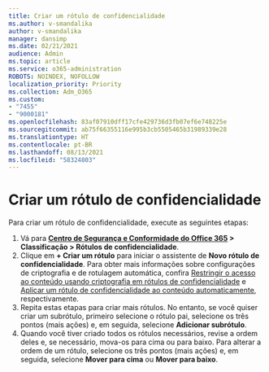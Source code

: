 ```yaml
---
title: Criar um rótulo de confidencialidade
ms.author: v-smandalika
author: v-smandalika
manager: dansimp
ms.date: 02/21/2021
audience: Admin
ms.topic: article
ms.service: o365-administration
ROBOTS: NOINDEX, NOFOLLOW
localization_priority: Priority
ms.collection: Adm_O365
ms.custom:
- "7455"
- "9000181"
ms.openlocfilehash: 83af07910dff17cfe429736d3fb07ef6e748225e
ms.sourcegitcommit: ab75f66355116e995b3cb5505465b31989339e28
ms.translationtype: HT
ms.contentlocale: pt-BR
ms.lasthandoff: 08/13/2021
ms.locfileid: "58324803"
---
```

# <a name="create-a-sensitivity-label"></a>Criar um rótulo de confidencialidade

Para criar um rótulo de confidencialidade, execute as seguintes etapas:

1. Vá para **[Centro de Segurança e Conformidade do Office 365](https://sip.protection.office.com/) > Classificação > Rótulos de confidencialidade**.
2. Clique em **+ Criar um rótulo** para iniciar o assistente de **Novo rótulo de confidencialidade**. Para obter mais informações sobre configurações de criptografia e de rotulagem automática, confira [Restringir o acesso ao conteúdo usando criptografia em rótulos de confidencialidade](https://docs.microsoft.com/microsoft-365/compliance/encryption-sensitivity-labels) e [Aplicar um rótulo de confidencialidade ao conteúdo automaticamente](https://docs.microsoft.com/microsoft-365/compliance/apply-sensitivity-label-automatically), respectivamente.
3. Repita estas etapas para criar mais rótulos. No entanto, se você quiser criar um subrótulo, primeiro selecione o rótulo pai, selecione os três pontos (mais ações) e, em seguida, selecione **Adicionar subrótulo**.
4. Quando você tiver criado todos os rótulos necessários, revise a ordem deles e, se necessário, mova-os para cima ou para baixo. Para alterar a ordem de um rótulo, selecione os três pontos (mais ações) e, em seguida, selecione **Mover para cima** ou **Mover para baixo**. 
